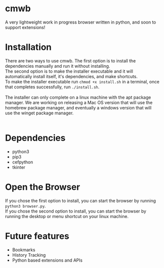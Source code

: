 # cmwb
A very lightweight work in progress browser written in python, and soon to support extensions!

# Installation
There are two ways to use cmwb. The first option is to install the dependencies manually and run it without installing. <br />
The second option is to make the installer executable and it will automatically install itself, it's dependencies, and make shortcuts. <br />
To make the installer executable run `chmod +x install.sh` in a terminal, once that completes successfully, run `./install.sh`. <br />
<br />
The installer can only complete on a linux machine with the apt package manager. We are working on releasing a Mac OS version that will use the homebrew package manager, and eventually a windows version that will use the winget package manager. <br />
<br />
# Dependencies
- python3 <br />
- pip3 <br />
- cefpython <br />
- tkinter <br />

# Open the Browser
If you chose the first option to install, you can start the browser by running `python3 browser.py`. <br />
If you chose the second option to install, you can start the browser by running the desktop or menu shortcut on your linux machine. <br />

# Future features
- Bookmarks <br />
- History Tracking <br />
- Python based extensions and APIs <br />

